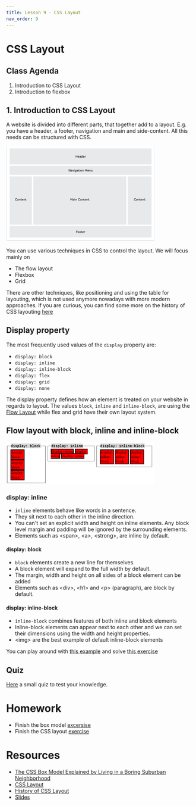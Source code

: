 ```yaml
---
title: Lesson 9 - CSS Layout
nav_order: 9
---
```


# CSS Layout

## Class Agenda

1. Introduction to CSS Layout
2. Introduction to flexbox


## 1. Introduction to CSS Layout

A website is divided into different parts, that together add to a layout. E.g. you have a header, a footer, navigation and main and side-content. All this needs can be structured with CSS.

<img width="400px" alt="Example of a layout" src="./css_layout_example.png" />


You can use various techniques in CSS to control the layout. 
We will focus mainly on

- The flow layout
- Flexbox
- Grid

There are other techniques, like positioning and using the table for layouting, which is not used anymore nowadays with more modern approaches. If you are curious, you can find some more on the history of CSS layouting [here](https://dev.to/dianale/css-layouts-history-from-float-to-flexbox-and-grid-5af7)


## Display property

The most frequently used values of the `display` property are:

- `display: block`
- `display: inline`
- `display: inline-block`
- `display: flex`
- `display: grid`
- `display: none`

The display property defines how an element is treated on your website in regards to layout. 
The values `block`, `inline` and `inline-block`, are using the [Flow Layout](https://developer.mozilla.org/en-US/docs/Web/CSS/CSS_Flow_Layout) while flex and grid have their own layout system.

## Flow layout with block, inline and inline-block

<img width="400px" alt="Example of a flow layout" src="./flow_layout.png" />

### display: inline

- `inline` elements behave like words in a sentence. 
- They sit next to each other in the inline direction.
- You can't set an explicit width and height on inline elements. Any block level margin and padding will be ignored by the surrounding elements.
- Elements such as \<span\>, \<a\>, \<strong\>, are inline by default. 

#### display: block

- `block` elements create a new line for themselves. 
- A block element will expand to the full width by default. 
- The margin, width and height on all sides of a block element can be added
- Elements such as \<div\>, \<h1\> and \<p\> (paragraph), are block by default. 

#### display: inline-block

- `inline-block` combines features of both inline and block elements
- Inline-block elements can appear next to each other and we can set their dimensions using the width and height properties. 
- \<img\> are the best example of default inline-block elements

You can play around with [this example](https://codepen.io/redi-school/pen/WNarxpY) and solve [this exercise](https://codepen.io/redi-school/pen/wvYMWdE)

## Quiz
[Here](https://create.kahoot.it/share/berlin-html-css-s23-lesson-9/82fefecc-3845-483f-8759-dba7668d3f7e) a small quiz to test your knowledge.




# Homework

- Finish the box model [excersise](https://codepen.io/redi-school/pen/NWOxrRL)
- Finish the CSS layout [exercise](https://codepen.io/redi-school/pen/wvYMWdE)

# Resources

- [The CSS Box Model Explained by Living in a Boring Suburban Neighborhood](https://www.freecodecamp.org/news/css-box-model-explained-by-living-in-a-boring-suburban-neighborhood-9a9e692773c1)
- [CSS Layout](https://www.smashingmagazine.com/2018/05/guide-css-layout/)
- [History of CSS Layout](https://dev.to/dianale/css-layouts-history-from-float-to-flexbox-and-grid-5af7)
- [Slides](https://docs.google.com/presentation/d/1-lUopHb5vePTrahBO0XBxU4MD4H07ybszNUS8CFx0To/edit?usp=sharing)

